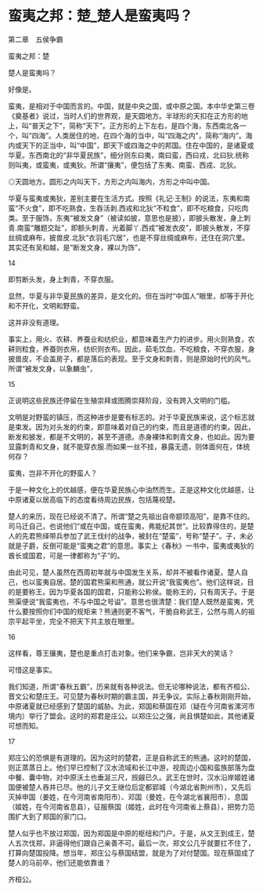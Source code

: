 # 蛮夷之邦：楚_楚人是蛮夷吗？

第二章　五侯争霸

蛮夷之邦：楚

楚人是蛮夷吗？

好像是。

蛮夷，是相对于中国而言的。中国，就是中央之国，或中原之国。本中华史第三卷《奠基者》说过，当时人们的世界观，是天圆地方。半球形的天扣在正方形的地上，叫“普天之下”，简称“天下”。正方形的上下左右，是四个海，东西南北各一个，叫“四海”。人类居住的地，在四个海的当中，叫“四海之内”，简称“海内”。海内或天下的正当中，叫“中国”，即天下或四海之中的邦国。住在中国的，是诸夏或华夏。东西南北的“非华夏民族”，细分则东曰夷，南曰蛮，西曰戎，北曰狄.统称则叫夷，或蛮夷，或夷狄。所谓“攘夷”，便包括了东夷、南蛮、西戎、北狄。

◎天圆地方。圆形之内叫天下，方形之内叫海内，方形之中叫中国。

华夏与蛮夷或夷狄，差别主要在生活方式。按照《礼记·王制》的说法，东夷和南蛮“不火食”，即不吃熟食，生吞活剥.西戎和北狄“不粒食”，即不吃粮食，只吃肉类。至于服饰，东夷“被发文身”（被读如披，意思也是披），即披头散发，身上刺青.南蛮“雕题交趾”，即额头刺青，光着脚丫.西戎“被发衣皮”，即披头散发，不穿丝绸或麻布，披兽皮.北狄“衣羽毛穴居”，也是不穿丝绸或麻布，还住在洞穴里。其实还有吴和越，是“断发文身，裸以为饰”，

14

即剪断头发，身上刺青，不穿衣服。

显然，华夏与非华夏民族的差异，是文化的。但在当时“中国人”眼里，却等于开化和不开化，文明和野蛮。

这并非没有道理。

事实上，用火、农耕、养蚕业和纺织业，都意味着生产力的进步。用火则熟食，农耕则粒食，养蚕则衣帛，纺织则衣布。因此，茹毛饮血，不吃粮食，不穿衣服，身披兽皮，不会盖房子，都是落后的表现。至于文身和刺青，则是原始时代的风气。所谓“被发文身，以象麟虫”，

15

正说明这些民族还停留在生殖崇拜或图腾崇拜阶段，没有跨入文明的门槛。

文明是对野蛮的镇压，而这种进步是要有标志的。对于华夏民族来说，这个标志就是束发。因为对头发的约束，即意味着对自己的约束，而且是道德的约束。因此，断发和披发，都是不文明的，甚至不道德。赤身裸体和刺青文身，也如此。因为要显露刺青和文身，就不能穿衣服.而如果一丝不挂，暴露无遗，则体面何在，体统何存？

蛮夷，岂非不开化的野蛮人？

于是一种文化上的优越感，便在华夏民族心中油然而生。正是这种文化优越感，让中原诸夏以居高临下的态度看待周边民族，包括蔑视楚。

楚人的来历，现在已经说不清了。所谓“楚之先祖出自帝颛顼高阳”，是靠不住的。司马迁自己，也说他们“或在中国，或在蛮夷，弗能纪其世”。比较靠得住的，是楚人的先君熊绎带兵参加了武王伐纣的战争，被封在“楚蛮”，号称“楚子”。子，未必就是子爵，反倒可能是“蛮夷之君”的意思。事实上《春秋》一书中，蛮夷或夷狄的酋长或国君，可是一律都称为“子”的。

由此可见，楚人虽然在西周初年就与中国发生关系，却并不被看作诸夏。楚人自己，也以蛮夷自居。楚的国君熊渠和熊通，就公开说“我蛮夷也”。他们这样说，目的是要称王。因为华夏各国的国君，只能称公称侯。能称王的，只有周天子。于是熊渠便说“我蛮夷也，不与中国之号谥”。意思也很清楚：我们楚人既然是蛮夷，凭什么要按照你们中国的规矩来？熊通则更不客气，干脆自称武王，公然与周人的祖宗平起平坐，完全不把天下共主放在眼里。

16

这样看，尊王攘夷，楚也是重点打击对象。他们来争霸，岂非天大的笑话？

可惜这是事实。

我们知道，所谓“春秋五霸”，历来就有各种说法。但无论哪种说法，都有齐桓公、晋文公和楚庄王。可见楚为春秋时期的霸主国，并无争议。实际上春秋刚刚开始，中原诸夏就已经感到了楚国的威胁。为此，郑国和蔡国在邓（疑在今河南省漯河市境内）举行了盟会。这时的郑君是庄公。以郑庄公之强，尚且惧楚如此，其他诸夏可想而知。

17

郑庄公的恐惧是有道理的。因为这时的楚君，正是自称武王的熊通。这时的楚国，则正蒸蒸日上。他们早已控制了汉水流域和长江中游，视周边小国和蛮族部落为盘中餐、囊中物，对中原沃土也垂涎三尺，觊觎已久。武王在世时，汉水沿岸姬姓诸国便被楚人吞并已尽。他的儿子文王继位后定都郢城（今湖北省荆州市），又先后灭掉申国（姜姓，在今河南省南阳市）、邓国（曼姓，在今湖北省襄阳市）、息国（姬姓，在今河南省息县），征服蔡国（姬姓，此时在今河南省上蔡县），把势力范围扩大到了郑国的家门口。

楚人似乎也不放过郑国，因为郑国是中原的枢纽和门户。于是，从文王到成王，楚人五次伐郑，非逼得他们跟自己亲善不可。最后一次，郑文公几乎就要扛不住了，打算向楚国投降。想当年，郑庄公与蔡国结盟，就是为了对付楚国。现在蔡国成了楚人的马前卒，他们还能依靠谁？

齐桓公。